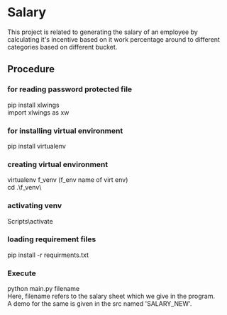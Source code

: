 # Salary

This project is related to generating the salary of an employee by calculating it's incentive based on it work percentage around to different categories based on different bucket.

## **Procedure**
###  for reading password protected file<br>
pip install xlwings<br>
import xlwings as xw

### for installing virtual environment<br>
pip install virtualenv

### creating virtual environment<br>
virtualenv f_venv (f_env name of virt env)<br>
cd .\f_venv\

### activating venv<br>
Scripts\activate

### loading requirement files<br>
 pip install -r requirments.txt  

### Execute
python main.py filename<br>
Here, filename refers to the salary sheet which we give in the program.<br>
A demo for the same is given in the src named 'SALARY_NEW'.

